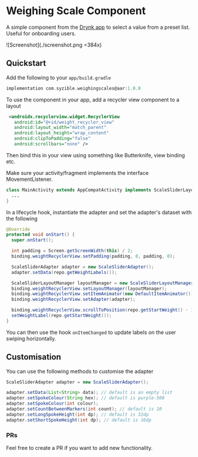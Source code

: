 # Weighing Scale Component

A simple component from the [Drynk app](https://play.google.com/store/apps/details?id=com.syzible.drynk) to select a value from a preset list. Useful for onboarding users. 

![Screenshot](./screenshot.png =384x)

## Quickstart
Add the following to your `app/build.gradle`

```gradle
implementation com.syzible.weighingscales@aar:1.0.0
```

To use the component in your app, add a recycler view component to a layout
```xml
 <androidx.recyclerview.widget.RecyclerView
   android:id="@+id/weight_recycler_view"
   android:layout_width="match_parent"
   android:layout_height="wrap_content"
   android:clipToPadding="false"
   android:scrollbars="none" />
```

Then bind this in your view using something like Butterknife, view binding etc.

Make sure your activity/fragment implements the interface MovementListener.
```java
class MainActivity extends AppCompatActivity implements ScaleSliderLayoutManager.MovementListener { 
  ...
}
```

In a lifecycle hook, instantiate the adapter and set the adapter's dataset with the following

```java
@Override
protected void onStart() {
  super.onStart();

  int padding = Screen.getScreenWidth(this) / 2;
  binding.weightRecyclerView.setPadding(padding, 0, padding, 0);

  ScaleSliderAdapter adapter = new ScaleSliderAdapter();
  adapter.setData(repo.getWeightLabels());

  ScaleSliderLayoutManager layoutManager = new ScaleSliderLayoutManager(this, this);
  binding.weightRecyclerView.setLayoutManager(layoutManager);
  binding.weightRecyclerView.setItemAnimator(new DefaultItemAnimator());
  binding.weightRecyclerView.setAdapter(adapter);

  binding.weightRecyclerView.scrollToPosition(repo.getStartWeight() - 1);
  setWeightLabel(repo.getStartWeight());
}
```

You can then use the hook `onItemChanged` to update labels on the user swiping horizontally.

## Customisation
You can use the following methods to customise the adapter
```java
ScaleSliderAdapter adapter = new ScaleSliderAdapter();

adapter.setData(List<String> data); // default is an empty list
adapter.setSpokeColour(String hex); // default is purple-500
adapter.setSpokeColour(int colour);
adapter.setCountBetweenMarkers(int count); // default is 10
adapter.setLongSpokeHeight(int dp); // default is 32dp
adapter.setShortSpokeHeight(int dp); // default is 16dp
```

### PRs
Feel free to create a PR if you want to add new functionality.
